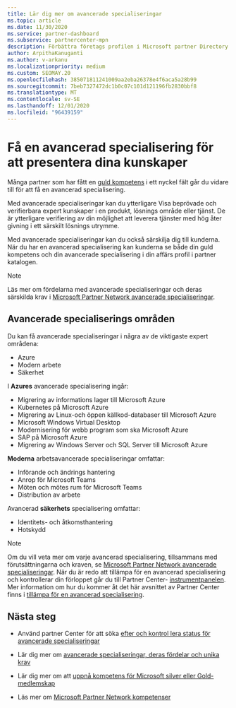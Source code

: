```yaml
---
title: Lär dig mer om avancerade specialiseringar
ms.topic: article
ms.date: 11/30/2020
ms.service: partner-dashboard
ms.subservice: partnercenter-mpn
description: Förbättra företags profilen i Microsoft partner Directory. Lär dig mer om de avancerade specialiseringar som du kan uppnå tillsammans med din befintliga guld-och silver kompetens.
author: ArpithaKanuganti
ms.author: v-arkanu
ms.localizationpriority: medium
ms.custom: SEOMAY.20
ms.openlocfilehash: 385071811241009aa2eba26378e4f6aca5a28b99
ms.sourcegitcommit: 7beb7327472dc1b0c07c101d121196fb2830bbf8
ms.translationtype: MT
ms.contentlocale: sv-SE
ms.lasthandoff: 12/01/2020
ms.locfileid: "96439159"
---
```

# <a name="earn-an-advanced-specialization-to-showcase-your-expertise"></a>Få en avancerad specialisering för att presentera dina kunskaper

Många partner som har fått en [guld kompetens](learn-about-competencies.md) i ett nyckel fält går du vidare till för att få en avancerad specialisering.

Med avancerade specialiseringar kan du ytterligare Visa beprövade och verifierbara expert kunskaper i en produkt, lösnings område eller tjänst. De är ytterligare verifiering av din möjlighet att leverera tjänster med hög åter givning i ett särskilt lösnings utrymme.

Med avancerade specialiseringar kan du också särskilja dig till kunderna. När du har en avancerad specialisering kan kunderna se både din guld kompetens och din avancerade specialisering i din affärs profil i partner katalogen.

> [!NOTE]
> Läs mer om fördelarna med avancerade specialiseringar och deras särskilda krav i [Microsoft Partner Network avancerade specialiseringar](https://partner.microsoft.com/membership/advanced-specialization).

## <a name="advanced-specialization-areas"></a>Avancerade specialiserings områden

Du kan få avancerade specialiseringar i några av de viktigaste expert områdena:

- Azure
- Modern arbete
- Säkerhet

I **Azures** avancerade specialisering ingår:

- Migrering av informations lager till Microsoft Azure
- Kubernetes på Microsoft Azure
- Migrering av Linux-och öppen källkod-databaser till Microsoft Azure
- Microsoft Windows Virtual Desktop
- Modernisering för webb program som ska Microsoft Azure
- SAP på Microsoft Azure
- Migrering av Windows Server och SQL Server till Microsoft Azure

**Moderna** arbetsavancerade specialiseringar omfattar:

- Införande och ändrings hantering
- Anrop för Microsoft Teams
- Möten och mötes rum för Microsoft Teams
- Distribution av arbete

Avancerad **säkerhets** specialisering omfattar:

- Identitets- och åtkomsthantering
- Hotskydd

> [!NOTE]
> Om du vill veta mer om varje avancerad specialisering, tillsammans med förutsättningarna och kraven, se [Microsoft Partner Network avancerade specialiseringar](https://partner.microsoft.com/membership/advanced-specialization). När du är redo att tillämpa för en avancerad specialisering och kontrollerar din förloppet går du till Partner Center- [instrumentpanelen](https://partner.microsoft.com/dashboard). Mer information om hur du kommer åt det här avsnittet av Partner Center finns i [tillämpa för en avancerad specialisering](advanced-specializations-apply.md).

## <a name="next-steps"></a>Nästa steg

- Använd partner Center för att söka [efter och kontrol lera status för avancerade specialiseringar](advanced-specializations-apply.md)

- Lär dig mer om [avancerade specialiseringar, deras fördelar och unika krav](https://partner.microsoft.com/membership/advanced-specialization)

- Lär dig mer om att [uppnå kompetens för Microsoft silver eller Gold-medlemskap](learn-about-competencies.md)

- Läs mer om [Microsoft Partner Network kompetenser](https://partner.microsoft.com/membership/competencies)